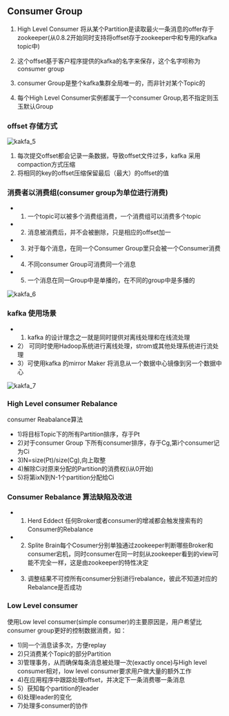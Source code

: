 ## Consumer Group

1) High Level Consumer 将从某个Partition是读取最火一条消息的offer存于zookeeper(从0.8.2开始同时支持将offset存于zookeeper中和专用的kafka topic中)

2) 这个offset基于客户程序提供的kafka的名字来保存，这个名字呗称为consumer group

3) consumer Group是整个kafka集群全局唯一的，而非针对某个Topic的

4) 每个High Level Consumer实例都属于一个consumer Group,若不指定则玉玉默认Group

### offset 存储方式
![kakfa_5]()

1) 每次提交offset都会记录一条数据，导致offset文件过多，kafka 采用compaction方式压缩
2) 将相同的key的offset压缩保留最后（最大）的offset的值

### 消费者以消费组(consumer group为单位进行消费)

- 1) 一个topic可以被多个消费组消费，一个消费组可以消费多个topic
- 2) 消息被消费后，并不会被删除，只是相应的offset加一
- 3) 对于每个消息，在同一个Consumer Group里只会被一个Consumer消费
- 4) 不同consumer Group可消费同一个消息
- 5) 一个消息在同一Group中是单播的，在不同的group中是多播的

![kakfa_6]()

### kafka 使用场景
- 1) kafka 的设计理念之一就是同时提供对离线处理和在线流处理
- 2） 可同时使用Hadoop系统进行离线处理，strom或其他处理系统进行流处理
- 3）可使用kafka 的mirror Maker 将消息从一个数据中心镜像到另一个数据中心

![kakfa_7]()

### High Level consumer Rebalance
consumer Reabalance算法
- 1)将目标Topic下的所有Partition排序，存于Pt
- 2)对于consumer Group 下所有consumer排序，存于Cg,第i个consumer记为Ci
- 3)N=size(Pt)/size(Cg),向上取整
- 4)解除Ci对原来分配的Partition的消费权(i从0开始) 
- 5)将第ixN到N-1个partition分配给Ci

### Consumer Rebalance 算法缺陷及改进

- 1) Herd Eddect 任何Broker或者consumer的增减都会触发搜索有的Consumer的Rebalance
- 2) Splite Brain每个Cosumer分别单独通过zookeeper判断哪些Broker和consumer宕机，同时consumer在同一时刻从zookeeper看到的view可能不完全一样，这是由zookeeper的特性决定
- 3) 调整结果不可控所有consumer分别进行rebalance，彼此不知道对应的Rebalance是否成功

### Low Level consumer
使用Low level consumer(simple consumer)的主要原因是，用户希望比consumer group更好的控制数据消费，如：

- 1)同一个消息读多次，方便replay
- 2)只消费某个Topic的部分Partition
- 3)管理事务，从而确保每条消息被处理一次(exactly once)与High level consumer相对，low level consumer要求用户做大量的额外工作
- 4)在应用程序中跟踪处理offset，并决定下一条消费哪一条消息
- 5）获知每个partition的leader
- 6)处理leader的变化
- 7)处理多consumer的协作






